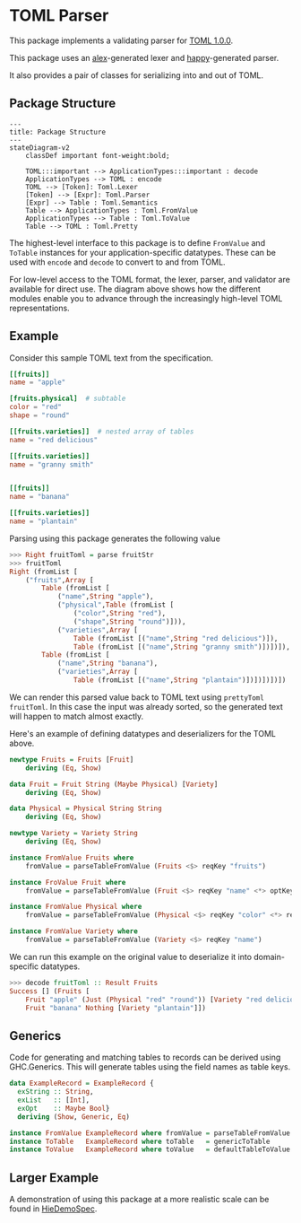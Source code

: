 # TOML Parser

This package implements a validating parser for [TOML 1.0.0](https://toml.io/en/v1.0.0).

This package uses an [alex](https://haskell-alex.readthedocs.io/en/latest/)-generated
lexer and [happy](https://haskell-happy.readthedocs.io/en/latest/)-generated parser.

It also provides a pair of classes for serializing into and out of TOML.

## Package Structure

```mermaid
---
title: Package Structure
---
stateDiagram-v2
    classDef important font-weight:bold;

    TOML:::important --> ApplicationTypes:::important : decode
    ApplicationTypes --> TOML : encode
    TOML --> [Token]: Toml.Lexer
    [Token] --> [Expr]: Toml.Parser
    [Expr] --> Table : Toml.Semantics
    Table --> ApplicationTypes : Toml.FromValue
    ApplicationTypes --> Table : Toml.ToValue
    Table --> TOML : Toml.Pretty

```

The highest-level interface to this package is to define `FromValue` and `ToTable`
instances for your application-specific datatypes. These can be used with `encode`
and `decode` to convert to and from TOML.

For low-level access to the TOML format, the lexer, parser, and validator are available
for direct use. The diagram above shows how the different modules enable you to
advance through the increasingly high-level TOML representations.

## Example

Consider this sample TOML text from the specification.

```toml
[[fruits]]
name = "apple"

[fruits.physical]  # subtable
color = "red"
shape = "round"

[[fruits.varieties]]  # nested array of tables
name = "red delicious"

[[fruits.varieties]]
name = "granny smith"


[[fruits]]
name = "banana"

[[fruits.varieties]]
name = "plantain"
```

Parsing using this package generates the following value

```haskell
>>> Right fruitToml = parse fruitStr
>>> fruitToml
Right (fromList [
    ("fruits",Array [
        Table (fromList [
            ("name",String "apple"),
            ("physical",Table (fromList [
                ("color",String "red"),
                ("shape",String "round")])),
            ("varieties",Array [
                Table (fromList [("name",String "red delicious")]),
                Table (fromList [("name",String "granny smith")])])]),
        Table (fromList [
            ("name",String "banana"),
            ("varieties",Array [
                Table (fromList [("name",String "plantain")])])])])])
```

We can render this parsed value back to TOML text using `prettyToml fruitToml`.
In this case the input was already sorted, so the generated text will happen
to match almost exactly.

Here's an example of defining datatypes and deserializers for the TOML above.

```haskell
newtype Fruits = Fruits [Fruit]
    deriving (Eq, Show)

data Fruit = Fruit String (Maybe Physical) [Variety]
    deriving (Eq, Show)

data Physical = Physical String String
    deriving (Eq, Show)

newtype Variety = Variety String
    deriving (Eq, Show)

instance FromValue Fruits where
    fromValue = parseTableFromValue (Fruits <$> reqKey "fruits")

instance FroValue Fruit where
    fromValue = parseTableFromValue (Fruit <$> reqKey "name" <*> optKey "physical" <*> reqKey "varieties")

instance FromValue Physical where
    fromValue = parseTableFromValue (Physical <$> reqKey "color" <*> reqKey "shape")

instance FromValue Variety where
    fromValue = parseTableFromValue (Variety <$> reqKey "name")
```

We can run this example on the original value to deserialize it into domain-specific datatypes.

```haskell
>>> decode fruitToml :: Result Fruits
Success [] (Fruits [
    Fruit "apple" (Just (Physical "red" "round")) [Variety "red delicious", Variety "granny smith"],
    Fruit "banana" Nothing [Variety "plantain"]])
```

## Generics

Code for generating and matching tables to records can be derived
using GHC.Generics. This will generate tables using the field names
as table keys.

```haskell
data ExampleRecord = ExampleRecord {
  exString :: String,
  exList   :: [Int],
  exOpt    :: Maybe Bool}
  deriving (Show, Generic, Eq)

instance FromValue ExampleRecord where fromValue = parseTableFromValue genericParseTable
instance ToTable   ExampleRecord where toTable   = genericToTable
instance ToValue   ExampleRecord where toValue   = defaultTableToValue
```

## Larger Example

A demonstration of using this package at a more realistic scale
can be found in [HieDemoSpec](test/HieDemoSpec.hs).